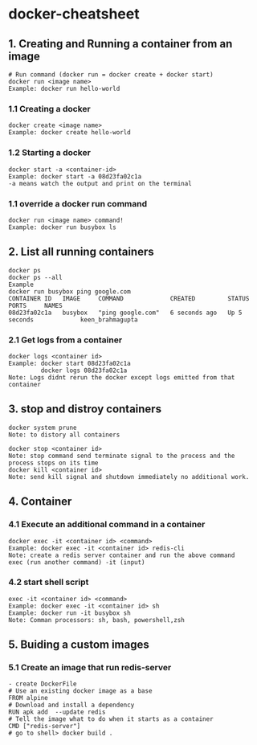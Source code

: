 # docker-cheatsheet
## 1. Creating and Running a container from an image
```console
# Run command (docker run = docker create + docker start)
docker run <image name>
Example: docker run hello-world
```
### 1.1 Creating a docker
```console
docker create <image name>
Example: docker create hello-world
```
### 1.2 Starting a docker
```console
docker start -a <container-id>
Example: docker start -a 08d23fa02c1a
-a means watch the output and print on the terminal
```
### 1.1 override a docker run command
```console
docker run <image name> command!
Example: docker run busybox ls
```
## 2. List all running containers
```console
docker ps
docker ps --all
Example
docker run busybox ping google.com
CONTAINER ID   IMAGE     COMMAND             CREATED         STATUS         PORTS     NAMES
08d23fa02c1a   busybox   "ping google.com"   6 seconds ago   Up 5 seconds             keen_brahmagupta
```
### 2.1 Get logs from a container
```console
docker logs <container id>
Example: docker start 08d23fa02c1a
         docker logs 08d23fa02c1a
Note: Logs didnt rerun the docker except logs emitted from that container
```
## 3. stop and distroy containers
```console
docker system prune
Note: to distory all containers
```
```console
docker stop <container id>
Note: stop command send terminate signal to the process and the process stops on its time
docker kill <container id>
Note: send kill signal and shutdown immediately no additional work.
```
## 4. Container
### 4.1 Execute an additional command in a container
```console
docker exec -it <container id> <command>
Example: docker exec -it <container id> redis-cli
Note: create a redis server container and run the above command
exec (run another command) -it (input)
```
### 4.2 start shell script
```console
exec -it <container id> <command>
Example: docker exec -it <container id> sh
Example: docker run -it busybox sh
Note: Comman processors: sh, bash, powershell,zsh
```
## 5. Buiding a custom images
### 5.1 Create an image that run redis-server
```console
- create DockerFile
# Use an existing docker image as a base
FROM alpine
# Download and install a dependency
RUN apk add  --update redis
# Tell the image what to do when it starts as a container
CMD ["redis-server"]
# go to shell> docker build .
```


